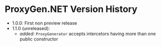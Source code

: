 # ProxyGen.NET Version History
- 1.0.0: First non preview release
- 1.1.0 (unreleased):
  - *added:* `ProxyGenerator` accepts intercetors having more than one public constructor